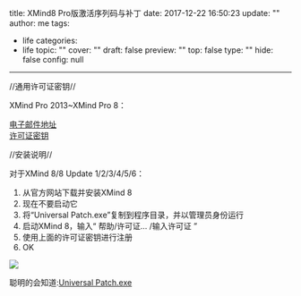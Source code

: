 title: XMind8 Pro版激活序列码与补丁
date: 2017-12-22 16:50:23
update: ""
author: me
tags:
- life
categories:
- life
topic: ""
cover: ""
draft: false
preview: ""
top: false
type: ""
hide: false
config: null


---



//通用许可证密钥//

XMind Pro 2013~XMind Pro 8：
<!--more-->
[电子邮件地址](gnrsu@appnee.com)  
[许可证密钥](XAka34A2rVRYJ4XBIU35UZMUEEF64CMMIYZCK2FZZUQNODEKUHGJLFMSLIQMQUCUBXRENLK6NZL37JXP4PZXQFILMQ2RG5R7G4QNDO3PSOEUBOCDRYSSXZGRARV6MGA33TN2AMUBHEL4FXMWYTTJDEINJXUAV4BAYKBDCZQWVF3LWYXSDCXY546U3NBGOI3ZPAP2SO3CSQFNB7VVIY123456789012345)


//安装说明//

对于XMind 8/8 Update 1/2/3/4/5/6：

1. 从官方网站下载并安装XMind 8
2. 现在不要启动它
3. 将“Universal Patch.exe”复制到程序目录，并以管理员身份运行
4. 启动XMind 8，输入“ 帮助/许可证... /输入许可证 ”
5. 使用上面的许可证密钥进行注册
6. OK

![](http://ww1.sinaimg.cn/large/c0264382gy1fmpnqbummcj20ep0a5aam.jpg)


聪明的会知道:[Universal Patch.exe](aHR0cHM6Ly9kcml2ZS5nb29nbGUuY29tL2ZpbGUvZC8xdTVLR3pkbldqMWNzbGtwNkxoYmFhV1JiUDZXQTlqTVEvdmlldz91c3A9c2hhcmluZw==)
